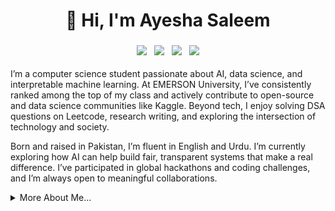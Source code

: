 <div align="center">

  # 👋 Hi, I'm <b>Ayesha Saleem</b>

  <p>
    <img src="https://img.shields.io/badge/-Machine%20Learning%20Engineer-22A699?style=flat" style="margin:4px;" />
    <img src="https://img.shields.io/badge/-AI%20%26%20Data%20Science-4B8BBE?style=flat" style="margin:4px;" />
    <img src="https://img.shields.io/badge/NLP-FF6B6B?style=flat" style="margin:4px;" />
    <img src="https://img.shields.io/badge/GEN%20AI-A878BD?style=flat" style="margin:4px;" />
  </p>
</div>

I’m a computer science student passionate about AI, data science, and interpretable machine learning. At EMERSON University, I’ve consistently ranked among the top of my class and actively contribute to open-source and data science communities like Kaggle. Beyond tech, I enjoy solving DSA questions on Leetcode, research writing, and exploring the intersection of technology and society.

Born and raised in Pakistan, I’m fluent in English and Urdu. I’m currently exploring how AI can help build fair, transparent systems that make a real difference. I’ve participated in global hackathons and coding challenges, and I’m always open to meaningful collaborations.

<details>
  <summary>More About Me...</summary>
  
## Academic Excellence

**Emerson University, Multan**  
*Bachelor of Science in Computer Science (BSCS)*  
**CGPA:** 3.86 / 4.00 (96.5%)  
**Duration:** September 2023 – Present
<!--
**BSCS**, Emerson University, Multan - *CGPA: 3.86/4.00 (96.5%)*  *Sep 2023 – Present*  
**F.Sc**, Women College, Muzaffargarh - *Marks: 1009/1100 (91.7%)*  *2021 – 2023*  
**Matric (Science)**, GOVT High School, Muzaffargarh - *Marks: 1055/1100 (95.9%)*  *2019 – 2021* 
-->
**Highlights:**
- Ranked **1st** in class
- Awarded **University Merit Scholarship**
- Relevant Coursework: Data Structures & Algorithms, Artificial Intelligence, OOP, Calculus, Database Systems 

## Achievements 

- **Harvard CS50x Puzzle Day Champion (2025)** - Solved 9/9 puzzles, secured 1st place globally  
- **Kaggle Expert** - Published datasets, notebooks, and competed in real-world ML challenges  
- **Meta Hacker Cup Qualifier (2024)** - Showcased algorithmic prowess in global competition  
- **UC Berkeley CALICO Competition (2024)** - Enhanced computational thinking skills  
- **LabLab.ai AI Hackathon Veteran** - Multiple international AI hackathon participations  
- **LeetCode 230+ Problems Champion** - Advanced algorithmic problem-solving skills  

<!-- ## Recent Projects

> This is a collection of my personal projects made during free time. Click to explore live demos, notebooks, or repositories.

<table>
  <tr>
    <td align="center" width="50%">
      <a href="https://ayesha-dev.netlify.app/" target="_blank">
        <img src="https://github.com/aysh34/aysh34/blob/main/assets/portfolio.png?raw=true" alt="Ayesha Portfolio" width="220" style="border-radius:10px;"><br>
        <b>Personal Portfolio</b>
      </a>
      <br>
      <sub>Modern, responsive developer portfolio showcasing my projects and work.</sub>
    </td>
    <td align="center" width="50%">
      <a href="https://bookgenie.up.railway.app/" target="_blank">
        <img src="https://github.com/aysh34/aysh34/blob/main/assets/BookGenie.png?raw=true" alt="BookGenie" width="220" style="border-radius:10px;"><br>
        <b>BookGenie</b>
      </a>
      <br>
      <sub>Personalized book recommendations using NLP and semantic embeddings.</sub>
    </td>
  </tr>
  <tr>
    <td align="center" width="50%">
      <a href="https://www.kaggle.com/code/ayeshasal89/coffee-store-sales-analysis" target="_blank">
        <img src="https://github.com/aysh34/aysh34/blob/main/assets/coffee.png?raw=true" alt="Coffee Store Sales" width="220" style="border-radius:10px;"><br>
        <b>Coffee Store Sales Analysis</b>
      </a>
      <br>
      <sub>EDA of sales and customer behavior for a retail coffee chain.</sub>
    </td>
    <td align="center" width="50%">
      <a href="https://tastematch-kfdxsz24xk9bbypttq9dtw.streamlit.app/" target="_blank">
        <img src="https://github.com/aysh34/aysh34/blob/main/assets/TasteMatch.png?raw=true" alt="TasteMatch" width="220" style="border-radius:10px;"><br>
        <b>TasteMatch</b>
      </a>
      <br>
      <sub>Smart movie recommender using semantic embeddings and preferences.</sub>
    </td>
  </tr>
  <tr>
    <td align="center" width="50%">
      <a href="https://github.com/aysh34/OncoPredict-AI" target="_blank">
        <img src="https://github.com/aysh34/aysh34/blob/main/assets/breast.jpg?raw=true" alt="OncoPredict AI" width="220" style="border-radius:10px;"><br>
        <b>OncoPredict AI</b>
      </a>
      <br>
      <sub>ML-based breast cancer prediction with XGBoost and LIME explainability.</sub>
    </td>
    <td align="center" width="50%">
      <a href="https://lablab.ai/event/execute-ai-genesis/binge-thinkers/supplyshield-smart-risk-detection" target="_blank">
        <img src="https://github.com/aysh34/aysh34/blob/main/assets/SupplyShieldSmart%20Risk%20Detection.png?raw=true" alt="SupplyShield 2.0" width="220" style="border-radius:10px;"><br>
        <b>SupplyShield 2.0</b>
      </a>
      <br>
      <sub>Proactive AI for supply chain risk detection (Lablab Genesis Hackathon).</sub>
    </td>
  </tr>
  <tr>
    <td align="center" width="50%">
      <a href="https://github.com/aysh34/Life_Expectancy_Prediction_With_Machine_Learning" target="_blank">
        <img src="https://github.com/aysh34/aysh34/blob/main/assets/LifeLens%20Life%20Expectancy%20Prediction.jpg?raw=true" alt="LifeLens" width="220" style="border-radius:10px;"><br>
        <b>LifeLens</b>
      </a>
      <br>
      <sub>Predicts life expectancy using ML on health and socio-economic indicators.</sub>
    </td>
    <td align="center" width="50%">
      <a href="https://github.com/aysh34/Unveiling-Sales-Patterns-with-EDA" target="_blank">
        <img src="https://github.com/aysh34/aysh34/blob/main/assets/EDA%20Unveiling%20Sales%20Patterns.jpg?raw=true" alt="Sales Pattern Explorer" width="220" style="border-radius:10px;"><br>
        <b>Sales Pattern Explorer</b>
      </a>
      <br>
      <sub>EDA to uncover seasonal sales trends, outliers, and customer buying patterns.</sub>
    </td>
  </tr>
</table>-->

## Recent Projects
> This is a collection of my personal projects made during free time. Click to explore live demos, notebooks, or repositories.

<div>
 
| **Project**             | **Description**                                                                                     | **Tech Stack/Skills**                                                                                                                                                             | **Deployment** |
|-------------------------|-----------------------------------------------------------------------------------------------------|----------------------------------------------------------------------------------------------------------------------------------------------------------------------------|----------|
| **BookGenie: AI-Powered Book Recommendations** | A Personalized Book Recommendation System using **Collaborative** and **Popularity** based Filtering. |Collaborative Filtering, Popularity-based Filtering, Flask, Railway (Deployment) | [ Try App](https://bookgenie.up.railway.app/) |
| **Coffee Store Sales Analysis** | End-to-end EDA, visualization, and ML forecasting on coffee store sales data. | ML Forecasting, EDA, Data Visualization, Pandas, Seaborn, Scikit-learn, Time Series Analysis| [Kaggle](https://www.kaggle.com/code/ayeshasal89/coffee-store-sales-analysis)
| **TasteMatch**          | **Content-based** movie recommender using Sentence Transformers (MiniLM-L6-v2).  Explores semantic matching in real-world recommendation settings. | Content-based Recommendation, Natural Language Processing (NLP), Semantic Matching, Python, Streamlit, Machine Learning | [ Try App](https://tastematch-kfdxsz24xk9bbypttq9dtw.streamlit.app/) [Kaggle](https://www.kaggle.com/code/ayeshasal89/tastematch-movie-recommendation-system) |
| **OncoPredict AI**      | Early breast cancer detection using ML pipeline and hyperparameter tuning. Designed for healthcare-focused ML applications. |ML Pipeline Development, Model Optimization (Hyperparameter Tuning), AUC, Data Preprocessing, Feature Engineering | [ GitHub](https://github.com/aysh34/OncoPredict-AI) |
| **SupplyShield 2.0**    | AI-powered risk detection system for logistics using anomaly detection. Built during AI hackathon. | AI, Anomaly Detection, Python, Streamlit, Data Analysis, Rapid Prototyping | [ LabLab.ai](https://lablab.ai/event/execute-ai-genesis/binge-thinkers/supplyshield-smart-risk-detection) |
| **LifeLens**            | Predicting life expectancy using socioeconomic and health indicators                               | Predictive Modeling, Pandas, Statistics, Machine Learning, Data Preprocessing, Feature Selection, Model Building | [ GitHub](https://github.com/aysh34/Life_Expectancy_Prediction_With_Machine_Learning) |
| **Sales Pattern Explorer** |Deep EDA on business sales data to uncover seasonality and correlation insights.| Deep Exploratory Data Analysis, Data Visualization, Seaborn, Matplotlib, Seasonality Analysis, Correlation Analysis, Statistical Analysis, Business Intelligence, Pattern Recognition, Data Storytelling | [ GitHub](https://github.com/aysh34/Unveiling-Sales-Patterns-with-EDA) |

</div>

## Tech Stack & Tools
> A curated overview of the technologies I use in building data-driven, intelligent solutions across AI, full-stack development, and deployment.

| **Category** | **Technologies** |
|---------------------------|---------------------------------------------------------------------------------------------------------------------------------------------------------------------------------------------------------------------|
| **Languages** | ![Python](https://img.shields.io/badge/Python-3776AB?style=flat&logo=python&logoColor=white) ![C++](https://img.shields.io/badge/C%2B%2B-00599C?style=flat&logo=c%2B%2B&logoColor=white) ![HTML](https://img.shields.io/badge/HTML5-E34F26?style=flat&logo=html5&logoColor=white) ![CSS](https://img.shields.io/badge/CSS3-1572B6?style=flat&logo=css3&logoColor=white) |
| **Web & Frameworks** | ![Flask](https://img.shields.io/badge/Flask-000000?style=flat&logo=flask&logoColor=white) ![Django](https://img.shields.io/badge/Django-092E20?style=flat&logo=django&logoColor=white) ![Streamlit](https://img.shields.io/badge/Streamlit-FF4B4B?style=flat&logo=streamlit&logoColor=white) |
| **Machine Learning / AI** | ![Scikit-learn](https://img.shields.io/badge/Scikit--learn-F7931E?style=flat&logo=scikit-learn&logoColor=white) ![TensorFlow](https://img.shields.io/badge/TensorFlow-FF6F00?style=flat&logo=tensorflow&logoColor=white) ![PyTorch](https://img.shields.io/badge/PyTorch-EE4C2C?style=flat&logo=pytorch&logoColor=white) ![Hugging Face](https://img.shields.io/badge/HuggingFace-FFD21F?style=flat&logo=huggingface&logoColor=black) ![NLP](https://img.shields.io/badge/NLP-336699?style=flat) ![LLM](https://img.shields.io/badge/LLM-6222F2?style=flat) |
| **Data & Visualization** | ![Pandas](https://img.shields.io/badge/Pandas-150458?style=flat&logo=pandas&logoColor=white) ![NumPy](https://img.shields.io/badge/NumPy-013243?style=flat&logo=numpy&logoColor=white) ![Matplotlib](https://img.shields.io/badge/Matplotlib-11557C?style=flat&logo=matplotlib&logoColor=white) ![Seaborn](https://img.shields.io/badge/Seaborn-3E65FF?style=flat) ![Plotly](https://img.shields.io/badge/Plotly-3F4F75?style=flat&logo=plotly&logoColor=white) |
| **Databases** | ![MySQL](https://img.shields.io/badge/MySQL-00758F?style=flat&logo=mysql&logoColor=white) ![SQLite](https://img.shields.io/badge/SQLite-003B57?style=flat&logo=sqlite&logoColor=white) |
| **Dev Tools** | ![Jupyter](https://img.shields.io/badge/Jupyter-F37626?style=flat&logo=jupyter&logoColor=white) ![Google Colab](https://img.shields.io/badge/Google%20Colab-F9AB00?style=flat&logo=googlecolab&logoColor=white) ![Anaconda](https://img.shields.io/badge/Anaconda-42B029?style=flat&logo=anaconda&logoColor=white) ![Git](https://img.shields.io/badge/Git-F05032?style=flat&logo=git&logoColor=white) ![GitHub](https://img.shields.io/badge/GitHub-181717?style=flat&logo=github&logoColor=white) ![VS Code](https://img.shields.io/badge/VS%20Code-007ACC?style=flat&logo=visual-studio-code&logoColor=white) ![PyCharm](https://img.shields.io/badge/PyCharm-000000?style=flat&logo=pycharm&logoColor=white) |
| **Deployment & DevOps** | ![Render](https://img.shields.io/badge/Render-46E3B7?style=flat&logo=render&logoColor=black) ![Vercel](https://img.shields.io/badge/Vercel-000000?style=flat&logo=vercel&logoColor=white) ![Netlify](https://img.shields.io/badge/Netlify-00C7B7?style=flat&logo=netlify&logoColor=white) ![Railway](https://img.shields.io/badge/Railway-5D3FD3?style=flat&logo=railway&logoColor=white) ![Docker](https://img.shields.io/badge/Docker-2496ED?style=flat&logo=docker&logoColor=white) |


## GitHub Contributions 

<p align="center">
  <img width="48%" src="https://github-readme-stats.vercel.app/api?username=aysh34&show_icons=true&theme=dracula&hide_border=true&include_all_commits=true&count_private=true"/>
  <img width="48%" src="https://github-readme-stats.vercel.app/api/top-langs/?username=aysh34&langs_count=8&layout=compact&theme=dracula&hide_border=true"/></p>

<p align="center">
  <img src="https://github-profile-summary-cards.vercel.app/api/cards/profile-details?username=aysh34&theme=dracula" />
</p>

## Competitions 
<p float="left">
  <a href="https://raw.githubusercontent.com/aysh34/aysh34/main/assets/CS50x%20Puzzle%20Day%202025.png" target="_blank">
    <img src="https://raw.githubusercontent.com/aysh34/aysh34/main/assets/CS50x%20Puzzle%20Day%202025.png" style="width: 350px; height: 250px; object-fit: cover; margin: 15px;" /></a>

  <a href="https://github.com/aysh34/aysh34/blob/main/assets/GEN%20AI_page-0001.jpg" target="_blank">
    <img src="https://github.com/aysh34/aysh34/blob/main/assets/GEN%20AI_page-0001.jpg" style="width: 350px; height: 250px; object-fit: cover; margin: 15px;" /></a>

  <a href="https://raw.githubusercontent.com/aysh34/aysh34/main/assets/PakAngels%20Gen%20Ai.jpg" target="_blank">
    <img src="https://raw.githubusercontent.com/aysh34/aysh34/main/assets/PakAngels%20Gen%20Ai.jpg" style="width: 350px; height: 250px; object-fit: cover; margin: 15px;" /></a>

  <a href="https://raw.githubusercontent.com/aysh34/aysh34/main/assets/Dataset%20Creator.png" target="_blank">
    <img src="https://raw.githubusercontent.com/aysh34/aysh34/main/assets/Dataset%20Creator.png" style="width: 350px; height: 250px; object-fit: cover; margin: 15px;" /></a>

  <a href="https://raw.githubusercontent.com/aysh34/aysh34/main/assets/meta.jpg" target="_blank">
    <img src="https://raw.githubusercontent.com/aysh34/aysh34/main/assets/meta.jpg" style="width: 350px; height: 250px; object-fit: cover; margin: 15px;" /></a>

  <a href="https://raw.githubusercontent.com/aysh34/aysh34/main/assets/cal.jpg" target="_blank">
    <img src="https://raw.githubusercontent.com/aysh34/aysh34/main/assets/cal.jpg" style="width: 350px; height: 250px; object-fit: cover; margin: 15px;" /></a>
</p>

## Work With Me
<div>
   <p>
    <a href="https://www.linkedin.com/in/ayesha-saleem6/">
      <img src="https://img.shields.io/badge/LinkedIn-0077B5?style=for-the-badge&logo=linkedin&logoColor=white&labelColor=0077B5" alt="LinkedIn" /></a>
    <a href="https://github.com/aysh34">
      <img src="https://img.shields.io/badge/GitHub-100000?style=for-the-badge&logo=github&logoColor=white&labelColor=181717" alt="GitHub" /></a>
    <a href="https://leetcode.com/ayesha_saleem9">
      <img src="https://img.shields.io/badge/LeetCode-FFA116?style=for-the-badge&logo=leetcode&logoColor=black&labelColor=FFA116" alt="LeetCode" /></a>
    <a href="mailto:ayeshasaleem853@gmail.com">
      <img src="https://img.shields.io/badge/Email-D14836?style=for-the-badge&logo=gmail&logoColor=white&labelColor=D14836" alt="Email" /></a>
  </p>
</div>

<p align="center">
  <em>© 2025 Ayesha Saleem. All rights reserved.<br>
  This portfolio is for personal and professional presentation only.</em>
</p>
</details>
